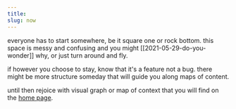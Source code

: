 ```yaml
---
title: 
slug: now
---
```


everyone has to start somewhere, be it square one or rock bottom. this space is messy and confusing and you might [[2021-05-29-do-you-wonder]] why, or just turn around and fly.

if however you choose to stay, know that it's a feature not a bug. there might be more structure someday that will guide you along maps of content.

until then rejoice with visual graph or map of context that you will find on the [home page](https://reddy2go.com). 